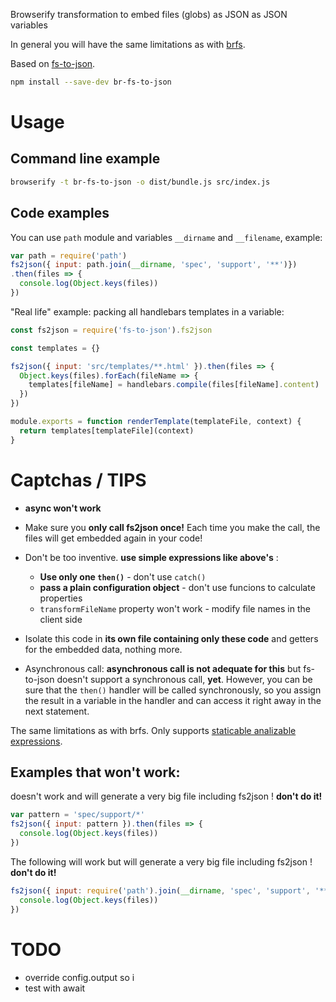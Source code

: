 Browserify transformation to embed files (globs) as JSON as JSON variables

In general you will have the same limitations as with [brfs](https://github.com/browserify/brfs).

Based on [fs-to-json](https://github.com/cancerberoSgx/fs-to-json).

```sh
npm install --save-dev br-fs-to-json
```

# Usage

## Command line example

```sh
browserify -t br-fs-to-json -o dist/bundle.js src/index.js
```

## Code examples

You can use `path` module and variables `__dirname` and `__filename`, example: 

```javascript
var path = require('path')   
fs2json({ input: path.join(__dirname, 'spec', 'support', '**')})
.then(files => {
  console.log(Object.keys(files))
})
```

"Real life" example: packing all handlebars templates in a variable:

```javascript
const fs2json = require('fs-to-json').fs2json

const templates = {}

fs2json({ input: 'src/templates/**.html' }).then(files => {
  Object.keys(files).forEach(fileName => {
    templates[fileName] = handlebars.compile(files[fileName].content)
  })
})

module.exports = function renderTemplate(templateFile, context) {
  return templates[templateFile](context)
}
```

# Captchas / TIPS

 * **async won't work**

 * Make sure you **only call fs2json once!** Each time you make the call, the files will get embedded again in your code!

 * Don't be too inventive. **use simple expressions like above's** :
 
   - **Use only one `then()`** - don't use `catch()` 
   - **pass a plain configuration object** - don't use funcions to calculate properties
   - `transformFileName` property won't work - modify file names in the client side

 * Isolate this code in **its own file containing only these code** and getters for the embedded data, nothing more.

 * Asynchronous call: **asynchronous call is not adequate for this** but fs-to-json doesn't support a synchronous call, **yet**. However, you can be sure that the `then()` handler will be called synchronously, so you assign the result in a variable in the handler and can access it right away in the next statement. 

The same limitations as with brfs. Only supports [staticable analizable expressions](http://npmjs.org/package/static-eval). 

## Examples that won't work: 

doesn't work and will generate a very big file including fs2json ! **don't do it!**

```javascript
var pattern = 'spec/support/*' 
fs2json({ input: pattern }).then(files => {
  console.log(Object.keys(files))
})
```

The following will work but will generate a very big file including fs2json ! **don't do it!**

```javascript
fs2json({ input: require('path').join(__dirname, 'spec', 'support', '**') }).then(files => {
  console.log(Object.keys(files))
})
```

# TODO

 * override config.output so i
 * test with await